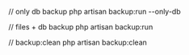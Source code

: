 // only db backup
php artisan backup:run --only-db


// files + db backup
php artisan backup:run


// backup:clean
php artisan backup:clean







